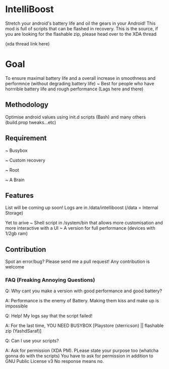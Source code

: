 # IntelliBoost
Stretch your android's battery life and oil the gears in your Android! This mod is full of scripts that can be flashed in recovery. This is the source, if you are looking for the flashable zip, please head over to the XDA thread

(xda thread link here)

# Goal
To ensure maximal battery life and a overall increase in smoothness and performnce (without degrading battery life)
~ Best for people who have horrrible battery life and rough performance (Lags here and there)

## Methodology
Optimise android values using init.d scripts (Bash) and many others (build.prop tweaks...etc)

## Requirement
~ Busybox

~ Custom recovery

~ Root

~ A Brain

## Features
List will be coming up soon!
Logs are in /data/intelliboost (/data = Internal Storage)

Yet to arive
~ Shell script in /system/bin that allows more customisation and more interactive with a UI
~ A version for full performance (devices with 1/2gb ram)

## Contribution
Spot an error/bug? Please send me a pull request!
Any contribution is welcome

### FAQ (Freaking Annoying Questions)
Q: Why cant you make a version with good performance and good battery?

A: Performance is the enemy of Battery. Making them kiss and make up is impossible

Q: Help! My logs say that the script failed!

A: For the last time, YOU NEED BUSYBOX [Playstore (sterricson) || flashable zip (YashdSaraf)] 

Q: Can I use your scripts?

A: Ask for permission (XDA PM). PLease state your purpose too (whatcha gonna do with the scripts) You have to ask for permission in addition to GNU Public License v3
No response means no.
